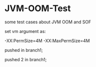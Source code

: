 # JVM-OOM-Test
some test cases about JVM OOM and SOF

set vm argument as:

-XX:PermSize=4M -XX:MaxPermSize=4M

pushed in branch1;

pushed 2 in branch1;
